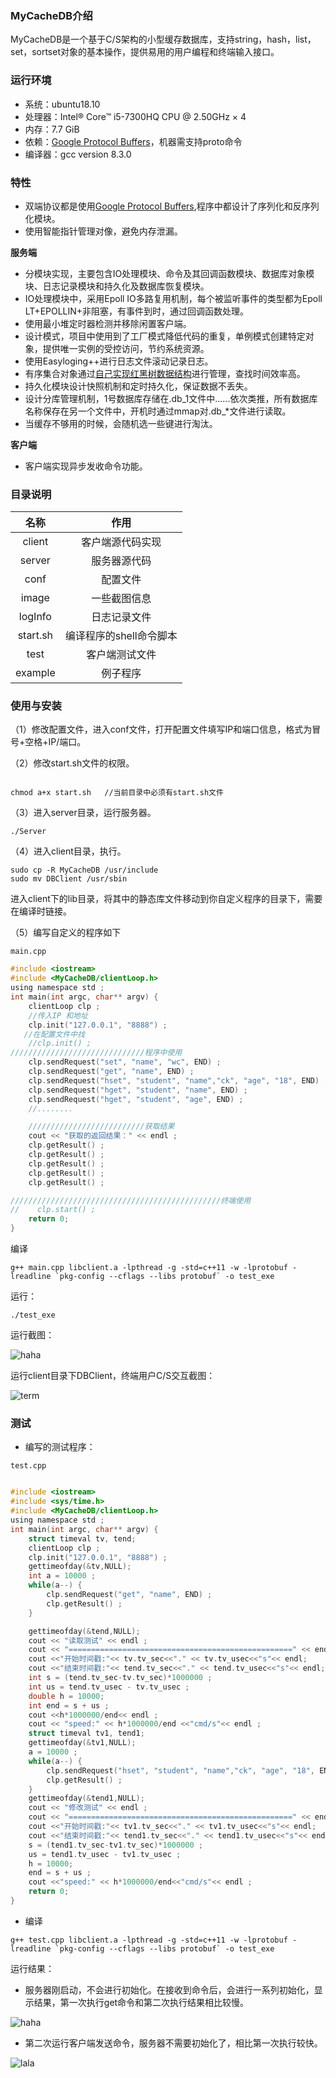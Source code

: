 ### MyCacheDB介绍
MyCacheDB是一个基于C/S架构的小型缓存数据库，支持string，hash，list，set，sortset对象的基本操作，提供易用的用户编程和终端输入接口。

### 运行环境

- 系统：ubuntu18.10
- 处理器：Intel® Core™ i5-7300HQ CPU @ 2.50GHz × 4
- 内存：7.7 GiB
- 依赖：[Google Protocol Buffers](https://github.com/protocolbuffers/protobuf)，机器需支持proto命令
- 编译器：gcc version 8.3.0

### 特性

- 双端协议都是使用[Google Protocol Buffers](https://developers.google.cn/protocol-buffers/),程序中都设计了序列化和反序列化模块。
- 使用智能指针管理对像，避免内存泄漏。

**服务端**
- 分模块实现，主要包含IO处理模块、命令及其回调函数模块、数据库对象模块、日志记录模块和持久化及数据库恢复模块。
- IO处理模块中，采用Epoll IO多路复用机制，每个被监听事件的类型都为Epoll LT+EPOLLIN+非阻塞，有事件到时，通过回调函数处理。
- 使用最小堆定时器检测并移除闲置客户端。
- 设计模式，项目中使用到了工厂模式降低代码的重复，单例模式创建特定对象，提供唯一实例的受控访问，节约系统资源。
- 使用Easyloging++进行日志文件滚动记录日志。
- 有序集合对象通过[自己实现红黑树数据结构](https://blog.csdn.net/qq_41681241/article/details/103552988)进行管理，查找时间效率高。
- 持久化模块设计快照机制和定时持久化，保证数据不丢失。
- 设计分库管理机制，1号数据库存储在.db_1文件中......依次类推，所有数据库名称保存在另一个文件中，开机时通过mmap对.db_\*文件进行读取。
- 当缓存不够用的时候，会随机选一些键进行淘汰。

**客户端**

- 客户端实现异步发收命令功能。

### 目录说明

|名称|作用|
|:---:|:--:|
|client|客户端源代码实现|
|server|服务器源代码|
|conf|配置文件|
|image|一些截图信息|
|logInfo|日志记录文件|
|start.sh|编译程序的shell命令脚本|
|test|客户端测试文件|
|example|例子程序|

### 使用与安装

（1）修改配置文件，进入conf文件，打开配置文件填写IP和端口信息，格式为冒号+空格+IP/端口。

（2）修改start.sh文件的权限。

```

chmod a+x start.sh   //当前目录中必须有start.sh文件

```
（3）进入server目录，运行服务器。

```
./Server
```

（4）进入client目录，执行。

```
sudo cp -R MyCacheDB /usr/include
sudo mv DBClient /usr/sbin
```
进入client下的lib目录，将其中的静态库文件移动到你自定义程序的目录下，需要在编译时链接。

（5）编写自定义的程序如下

`main.cpp`


```c
#include <iostream>
#include <MyCacheDB/clientLoop.h>
using namespace std ;
int main(int argc, char** argv) {
    clientLoop clp ;
    //传入IP 和地址
    clp.init("127.0.0.1", "8888") ;
   //在配置文件中找
    //clp.init() ;
//////////////////////////////程序中使用
    clp.sendRequest("set", "name", "wc", END) ;
    clp.sendRequest("get", "name", END) ;
    clp.sendRequest("hset", "student", "name","ck", "age", "18", END) ;
    clp.sendRequest("hget", "student", "name", END) ;
    clp.sendRequest("hget", "student", "age", END) ;
    //........   

    //////////////////////////获取结果
    cout << "获取的返回结果：" << endl ;
    clp.getResult() ;
    clp.getResult() ;
    clp.getResult() ;
    clp.getResult() ;
    clp.getResult() ;

///////////////////////////////////////////////终端使用
//    clp.start() ;
    return 0;
}
```

编译
```
g++ main.cpp libclient.a -lpthread -g -std=c++11 -w -lprotobuf -lreadline `pkg-config --cflags --libs protobuf` -o test_exe
```
运行：

```
./test_exe
```

运行截图：

![haha](image/jiekou.png)

运行client目录下DBClient，终端用户C/S交互截图：

![term](image/zhongduan.png)


### 测试

- 编写的测试程序：

`test.cpp`

```c

#include <iostream>
#include <sys/time.h>
#include <MyCacheDB/clientLoop.h>
using namespace std ;
int main(int argc, char** argv) {
    struct timeval tv, tend;
    clientLoop clp ;
    clp.init("127.0.0.1", "8888") ;
    gettimeofday(&tv,NULL);
    int a = 10000 ;
    while(a--) {
        clp.sendRequest("get", "name", END) ;
        clp.getResult() ;
    }

    gettimeofday(&tend,NULL);
    cout << "读取测试" << endl ;
    cout << "==================================================" << endl ;
    cout <<"开始时间戳:"<< tv.tv_sec<<"." << tv.tv_usec<<"s"<< endl;
    cout <<"结束时间戳:"<< tend.tv_sec<<"." << tend.tv_usec<<"s"<< endl;
    int s = (tend.tv_sec-tv.tv_sec)*1000000 ;
    int us = tend.tv_usec - tv.tv_usec ;
    double h = 10000;
    int end = s + us ;
    cout <<h*1000000/end<< endl ;
    cout << "speed:" << h*1000000/end <<"cmd/s"<< endl ;
    struct timeval tv1, tend1;
    gettimeofday(&tv1,NULL);
    a = 10000 ;
    while(a--) {
        clp.sendRequest("hset", "student", "name","ck", "age", "18", END) ;
        clp.getResult() ;
    }
    gettimeofday(&tend1,NULL);
    cout << "修改测试" << endl ;
    cout << "==================================================" << endl ;
    cout <<"开始时间戳:"<< tv1.tv_sec<<"." << tv1.tv_usec<<"s"<< endl;
    cout <<"结束时间戳:"<< tend1.tv_sec<<"." << tend1.tv_usec<<"s"<< endl;
    s = (tend1.tv_sec-tv1.tv_sec)*1000000 ;
    us = tend1.tv_usec - tv1.tv_usec ;
    h = 10000;
    end = s + us ;
    cout <<"speed:" << h*1000000/end<<"cmd/s"<< endl ;
    return 0;
}

```

- 编译

```
g++ test.cpp libclient.a -lpthread -g -std=c++11 -w -lprotobuf -lreadline `pkg-config --cflags --libs protobuf` -o test_exe
```

运行结果：

- 服务器刚启动，不会进行初始化。在接收到命令后，会进行一系列初始化，显示结果，第一次执行get命令和第二次执行结果相比较慢。

![haha](image/test1.png)

- 第二次运行客户端发送命令，服务器不需要初始化了，相比第一次执行较快。

![lala](image/test2.png)


